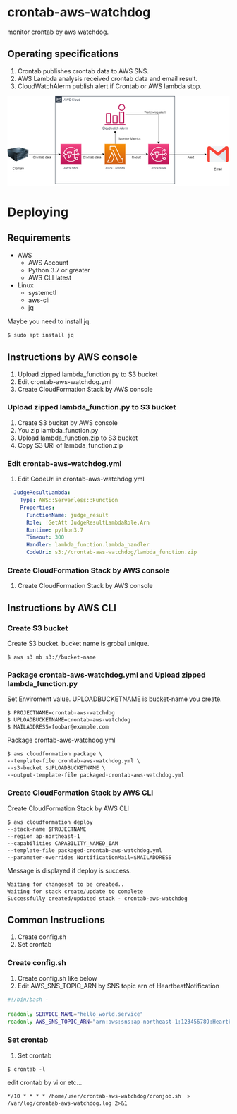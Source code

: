 # crontab-aws-watchdog
monitor crontab by aws watchdog.

## Operating specifications

1. Crontab publishes crontab data to AWS SNS.
2. AWS Lambda analysis received crontab data and email result.
3. CloudWatchAlerm publish alert if Crontab or AWS lambda stop.

![crontab-aws-watchdog-image](image/crontab-aws-watchdog-image.png)

# Deploying
## Requirements
- AWS
  - AWS Account
  - Python 3.7 or greater
  - AWS CLI latest
- Linux
  - systemctl
  - aws-cli
  - jq

Maybe you need to install jq.
```bash
$ sudo apt install jq
```

## Instructions by AWS console

1. Upload zipped lambda_function.py to S3 bucket
2. Edit crontab-aws-watchdog.yml
3. Create CloudFormation Stack by AWS console

### Upload zipped lambda_function.py to S3 bucket
1. Create S3 bucket by AWS console
2. You zip lambda_function.py
3. Upload lambda_function.zip to S3 bucket
4. Copy S3 URI of lambda_function.zip 

### Edit crontab-aws-watchdog.yml
1. Edit CodeUri in crontab-aws-watchdog.yml

```yaml
  JudgeResultLambda:
    Type: AWS::Serverless::Function
    Properties:
      FunctionName: judge_result
      Role: !GetAtt JudgeResultLambdaRole.Arn
      Runtime: python3.7
      Timeout: 300
      Handler: lambda_function.lambda_handler
      CodeUri: s3://crontab-aws-watchdog/lambda_function.zip 
```

### Create CloudFormation Stack by AWS console
1. Create CloudFormation Stack by AWS console

## Instructions by AWS CLI

### Create S3 bucket
Create S3 bucket. bucket name is grobal unique.

```
$ aws s3 mb s3://bucket-name
```
### Package crontab-aws-watchdog.yml and Upload zipped lambda_function.py 

Set Enviroment value. UPLOADBUCKETNAME is bucket-name you create.

```
$ PROJECTNAME=crontab-aws-watchdog
$ UPLOADBUCKETNAME=crontab-aws-watchdog
$ MAILADDRESS=foobar@example.com
```

Package crontab-aws-watchdog.yml

```
$ aws cloudformation package \
--template-file crontab-aws-watchdog.yml \
--s3-bucket $UPLOADBUCKETNAME \
--output-template-file packaged-crontab-aws-watchdog.yml
```

### Create CloudFormation Stack by AWS CLI
Create CloudFormation Stack by AWS CLI

```
$ aws cloudformation deploy
--stack-name $PROJECTNAME
--region ap-northeast-1
--capabilities CAPABILITY_NAMED_IAM
--template-file packaged-crontab-aws-watchdog.yml
--parameter-overrides NortificationMail=$MAILADDRESS
```

Message is displayed if deploy is success.

```
Waiting for changeset to be created..
Waiting for stack create/update to complete
Successfully created/updated stack - crontab-aws-watchdog
```

## Common Instructions
1. Create config.sh
2. Set crontab

### Create config.sh
1. Create config.sh like below
2. Edit AWS_SNS_TOPIC_ARN by SNS topic arn of HeartbeatNotification

```sh
#!/bin/bash -

readonly SERVICE_NAME="hello_world.service"
readonly AWS_SNS_TOPIC_ARN="arn:aws:sns:ap-northeast-1:123456789:HeartbeatNotification"
```

### Set crontab
1. Set crontab
```
$ crontab -l
```
edit crontab by vi or etc...
```
*/10 * * * * /home/user/crontab-aws-watchdog/cronjob.sh  > /var/log/crontab-aws-watchdog.log 2>&1
```
